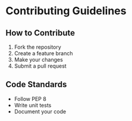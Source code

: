 # Contributing Guidelines

## How to Contribute

1. Fork the repository
2. Create a feature branch
3. Make your changes
4. Submit a pull request

## Code Standards

- Follow PEP 8
- Write unit tests
- Document your code 